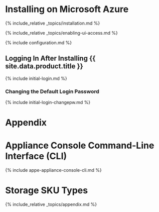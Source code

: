 ---
---

# Installing on Microsoft Azure

{% include_relative _topics/installation.md %}

{% include_relative _topics/enabling-ui-access.md %}

{% include configuration.md %}

## Logging In After Installing {{ site.data.product.title }}

{% include initial-login.md %}

### Changing the Default Login Password

{% include initial-login-changepw.md %}

# Appendix

# Appliance Console Command-Line Interface (CLI)

{% include appe-appliance-console-cli.md %}

# Storage SKU Types

{% include_relative _topics/appendix.md %}
